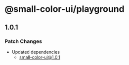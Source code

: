 # @small-color-ui/playground

## 1.0.1

### Patch Changes

- Updated dependencies
  - small-color-ui@1.0.1
